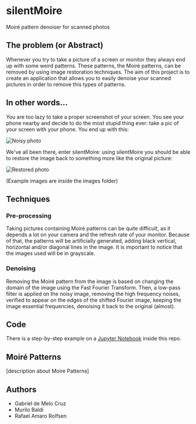 # silentMoire

Moiré pattern denoiser for scanned photos


## The problem (or Abstract)

Whenever you try to take a picture of a screen or monitor they always end up with some weird patterns. These patterns, the Moiré patterns, can be removed by using image restoration techniques. The aim of this project is to create an application that allows you to easily denoise your scanned pictures in order to remove this types of patterns.


## In other words...

You are too lazy to take a proper screenshot of your screen. You see your phone nearby and decide to do the most stupid thing ever: take a pic of your screen with your phone. You end up with this:

![Noisy photo](https://user-images.githubusercontent.com/23103524/57874836-d8cd6180-77e7-11e9-8cda-cdf32e0b2f82.png)

We've all been there, enter silentMoire: using silentMoire you should be able to restore the image back to something more like the original picture:

![Restored photo](https://user-images.githubusercontent.com/23103524/57874787-c6ebbe80-77e7-11e9-899e-c72f5756e1df.png)

(Example images are inside the images folder)

## Techniques

### Pre-processing
Taking pictures containing Moiré patterns can be quite difficult, as it depends a lot on your camera and the refresh rate of your monitor. Because of that, the patterns will be artificially generated, adding black vertical, horizontal and/or diagonal lines in the image. It is important to notice that the images used will be in grayscale.

### Denoising
Removing the Moiré pattern from the image is based on changing the domain of the image using the Fast Fourier Transform. Then, a low-pass filter is applied on the noisy image, removing the high frequency noises, verified to appear on the edges of the shifted Fourier image, keeping the image essential frequencies, denoising it back to the original (almost).

## Code
There is a step-by-step example on a [Jupyter Notebook](https://github.com/LTKills/silentMoire/blob/master/study.ipynb) inside this repo.

## Moiré Patterns
[description about Moire Patterns]


## Authors

- Gabriel de Melo Cruz
- Murilo Baldi 
- Rafael Amaro Rolfsen
